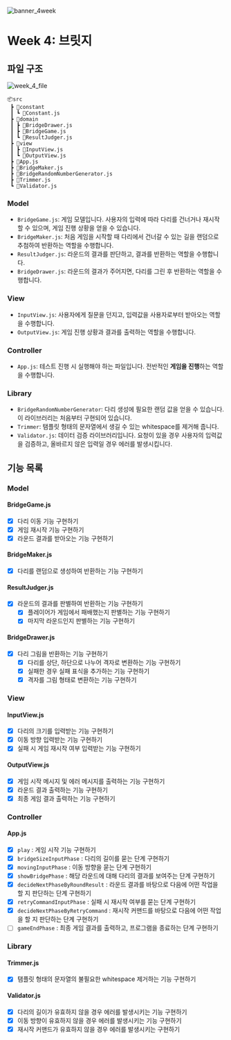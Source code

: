 ![banner_4week](https://user-images.githubusercontent.com/87642422/202839220-1728a81b-d10f-4e48-98e7-05676585d329.png)

# Week 4: 브릿지

## 파일 구조

![week_4_file](https://user-images.githubusercontent.com/87642422/202858404-86dd64a4-853a-4ae1-8c06-a58f93802f10.PNG)

```
📦src
 ┣ 📂constant
 ┃ ┗ 📜Constant.js
 ┣ 📂domain
 ┃ ┣ 📜BridgeDrawer.js
 ┃ ┣ 📜BridgeGame.js
 ┃ ┗ 📜ResultJudger.js
 ┣ 📂view
 ┃ ┣ 📜InputView.js
 ┃ ┗ 📜OutputView.js
 ┣ 📜App.js
 ┣ 📜BridgeMaker.js
 ┣ 📜BridgeRandomNumberGenerator.js
 ┣ 📜Trimmer.js
 ┗ 📜Validator.js

```

### Model

- `BridgeGame.js`: 게임 모델입니다. 사용자의 입력에 따라 다리를 건너거나 재시작할 수 있으며, 게임 진행 상황을 얻을 수 있습니다.
- `BridgeMaker.js`: 처음 게임을 시작할 때 다리에서 건너갈 수 있는 길을 랜덤으로 추첨하여 반환하는 역할을 수행합니다.
- `ResultJudger.js`: 라운드의 결과를 판단하고, 결과를 반환하는 역할을 수행합니다.
- `BridgeDrawer.js`: 라운드의 결과가 주어지면, 다리를 그린 후 반환하는 역할을 수행합니다.

### View

- `InputView.js`: 사용자에게 질문을 던지고, 입력값을 사용자로부터 받아오는 역할을 수행합니다.
- `OutputView.js`: 게임 진행 상황과 결과를 출력하는 역할을 수행합니다.

### Controller

- `App.js`: 테스트 진행 시 실행해야 하는 파일입니다. 전반적인 **게임을 진행**하는 역할을 수행합니다.

### Library

- `BridgeRandomNumberGenerator`: 다리 생성에 필요한 랜덤 값을 얻을 수 있습니다. 이 라이브러리는 처음부터 구현되어 있습니다.
- `Trimmer`: 탬플릿 형태의 문자열에서 생길 수 있는 whitespace를 제거해 줍니다.
- `Validator.js`: 데이터 검증 라이브러리입니다. 요청이 있을 경우 사용자의 입력값을 검증하고, 올바르지 않은 입력일 경우 에러를 발생시킵니다.

## 기능 목록

### Model

#### BridgeGame.js

- [x] 다리 이동 기능 구현하기
- [x] 게임 재시작 기능 구현하기
- [x] 라운드 결과를 받아오는 기능 구현하기

#### BridgeMaker.js

- [x] 다리를 랜덤으로 생성하여 반환하는 기능 구현하기

#### ResultJudger.js

- [x] 라운드의 결과를 판별하여 반환하는 기능 구현하기
  - [x] 플레이어가 게임에서 패배했는지 판별하는 기능 구현하기
  - [x] 마지막 라운드인지 판별하는 기능 구현하기

#### BridgeDrawer.js

- [x] 다리 그림을 반환하는 기능 구현하기
  - [x] 다리를 상단, 하단으로 나누어 격자로 변환하는 기능 구현하기
  - [x] 실패한 경우 실패 표식을 추가하는 기능 구현하기
  - [x] 격자를 그림 형태로 변환하는 기능 구현하기

### View

#### InputView.js

- [x] 다리의 크기를 입력받는 기능 구현하기
- [x] 이동 방향 입력받는 기능 구현하기
- [x] 실패 시 게임 재시작 여부 입력받는 기능 구현하기

#### OutputView.js

- [x] 게임 시작 메시지 및 에러 메시지를 출력하는 기능 구현하기
- [x] 라운드 결과 출력하는 기능 구현하기
- [x] 최종 게임 결과 출력하는 기능 구현하기

### Controller

#### App.js

- [x] `play` : 게임 시작 기능 구현하기
- [x] `bridgeSizeInputPhase` : 다리의 길이를 묻는 단계 구현하기
- [x] `movingInputPhase` : 이동 방향을 묻는 단계 구현하기
- [x] `showBridgePhase` : 해당 라운드에 대해 다리의 결과를 보여주는 단계 구현하기
- [x] `decideNextPhaseByRoundResult` : 라운드 결과를 바탕으로 다음에 어떤 작업을 할 지 판단하는 단계 구현하기
- [x] `retryCommandInputPhase` : 실패 시 재시작 여부를 묻는 단계 구현하기
- [x] `decideNextPhaseByRetryCommand` : 재시작 커맨드를 바탕으로 다음에 어떤 작업을 할 지 판단하는 단계 구현하기
- [ ] `gameEndPhase` : 최종 게임 결과를 출력하고, 프로그램을 종료하는 단계 구현하기

### Library

#### Trimmer.js

- [x] 탬플릿 형태의 문자열의 불필요한 whitespace 제거하는 기능 구현하기

#### Validator.js

- [x] 다리의 길이가 유효하지 않을 경우 에러를 발생시키는 기능 구현하기
- [x] 이동 방향이 유효하지 않을 경우 에러를 발생시키는 기능 구현하기
- [x] 재시작 커맨드가 유효하지 않을 경우 에러를 발생시키는 구현하기
